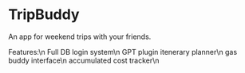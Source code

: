 # TripBuddy

An app for weekend trips with your friends.

Features:\n
  Full DB login system\n
  GPT plugin itenerary planner\n
  gas buddy interface\n
  accumulated cost tracker\n


